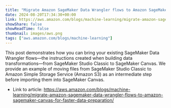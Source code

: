 ```yaml
---
title: "Migrate Amazon SageMaker Data Wrangler flows to Amazon SageMaker Canvas for faster data preparation"
date: 2024-08-20T17:34:30+00:00
link: https://aws.amazon.com/blogs/machine-learning/migrate-amazon-sagemaker-data-wrangler-flows-to-amazon-sagemaker-canvas-for-faster-data-preparation/
showShare: false
showReadTime: false
thumbnail: images/aws.png
tags: ["aws.amazon.com/blogs/machine-learning"]
---
```

This post demonstrates how you can bring your existing SageMaker Data Wrangler flows—the instructions created when building data transformations—from SageMaker Studio Classic to SageMaker Canvas. We provide an example of moving files from SageMaker Studio Classic to Amazon Simple Storage Service (Amazon S3) as an intermediate step before importing them into SageMaker Canvas.

- Link to article: https://aws.amazon.com/blogs/machine-learning/migrate-amazon-sagemaker-data-wrangler-flows-to-amazon-sagemaker-canvas-for-faster-data-preparation/